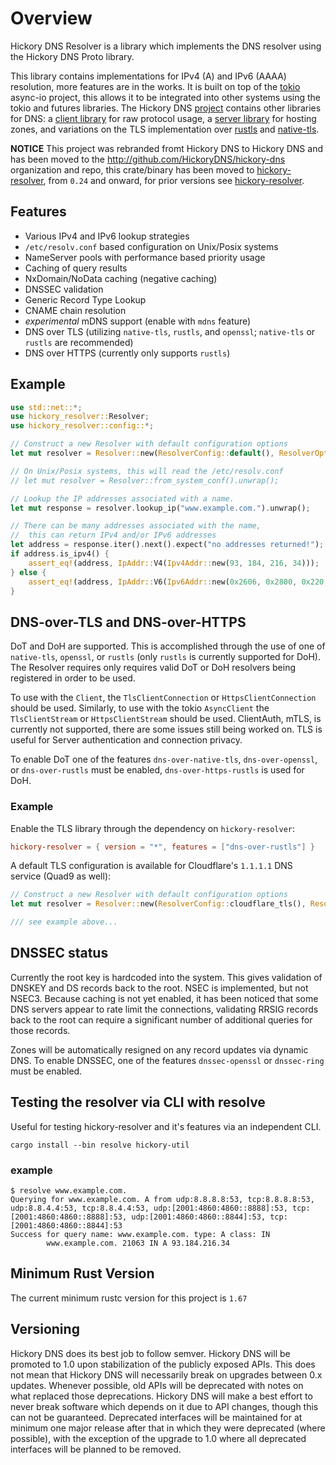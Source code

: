 # Overview

Hickory DNS Resolver is a library which implements the DNS resolver using the Hickory DNS Proto library.

This library contains implementations for IPv4 (A) and IPv6 (AAAA) resolution, more features are in the works. It is built on top of the [tokio](https://tokio.rs) async-io project, this allows it to be integrated into other systems using the tokio and futures libraries. The Hickory DNS [project](https://github.com/bluejekyll/hickory-dns) contains other libraries for DNS: a [client library](https://crates.io/crates/hickory-client) for raw protocol usage, a [server library](https://crates.io/crates/hickory-server) for hosting zones, and variations on the TLS implementation over [rustls](https://crates.io/crates/hickory-dns-rustls) and [native-tls](https://crates.io/crates/hickory-dns-native-tls).

**NOTICE** This project was rebranded fromt Hickory DNS to Hickory DNS and has been moved to the http://github.com/HickoryDNS/hickory-dns organization and repo, this crate/binary has been moved to [hickory-resolver](https://crates.io/crates/hickory-resolver), from `0.24` and onward, for prior versions see [hickory-resolver](https://crates.io/crates/hickory-resolver).

## Features

- Various IPv4 and IPv6 lookup strategies
- `/etc/resolv.conf` based configuration on Unix/Posix systems
- NameServer pools with performance based priority usage
- Caching of query results
- NxDomain/NoData caching (negative caching)
- DNSSEC validation
- Generic Record Type Lookup
- CNAME chain resolution
- _experimental_ mDNS support (enable with `mdns` feature)
- DNS over TLS (utilizing `native-tls`, `rustls`, and `openssl`; `native-tls` or `rustls` are recommended)
- DNS over HTTPS (currently only supports `rustls`)

## Example

```rust
use std::net::*;
use hickory_resolver::Resolver;
use hickory_resolver::config::*;

// Construct a new Resolver with default configuration options
let mut resolver = Resolver::new(ResolverConfig::default(), ResolverOpts::default()).unwrap();

// On Unix/Posix systems, this will read the /etc/resolv.conf
// let mut resolver = Resolver::from_system_conf().unwrap();

// Lookup the IP addresses associated with a name.
let mut response = resolver.lookup_ip("www.example.com.").unwrap();

// There can be many addresses associated with the name,
//  this can return IPv4 and/or IPv6 addresses
let address = response.iter().next().expect("no addresses returned!");
if address.is_ipv4() {
    assert_eq!(address, IpAddr::V4(Ipv4Addr::new(93, 184, 216, 34)));
} else {
    assert_eq!(address, IpAddr::V6(Ipv6Addr::new(0x2606, 0x2800, 0x220, 0x1, 0x248, 0x1893, 0x25c8, 0x1946)));
}
```

## DNS-over-TLS and DNS-over-HTTPS

DoT and DoH are supported. This is accomplished through the use of one of `native-tls`, `openssl`, or `rustls` (only `rustls` is currently supported for DoH). The Resolver requires only requires valid DoT or DoH resolvers being registered in order to be used.

To use with the `Client`, the `TlsClientConnection` or `HttpsClientConnection` should be used. Similarly, to use with the tokio `AsyncClient` the `TlsClientStream` or `HttpsClientStream` should be used. ClientAuth, mTLS, is currently not supported, there are some issues still being worked on. TLS is useful for Server authentication and connection privacy.

To enable DoT one of the features `dns-over-native-tls`, `dns-over-openssl`, or `dns-over-rustls` must be enabled, `dns-over-https-rustls` is used for DoH.

### Example

Enable the TLS library through the dependency on `hickory-resolver`:

```toml
hickory-resolver = { version = "*", features = ["dns-over-rustls"] }
```

A default TLS configuration is available for Cloudflare's `1.1.1.1` DNS service (Quad9 as well):

```rust
// Construct a new Resolver with default configuration options
let mut resolver = Resolver::new(ResolverConfig::cloudflare_tls(), ResolverOpts::default()).unwrap();

/// see example above...
```

## DNSSEC status

Currently the root key is hardcoded into the system. This gives validation of
DNSKEY and DS records back to the root. NSEC is implemented, but not NSEC3.
Because caching is not yet enabled, it has been noticed that some DNS servers
appear to rate limit the connections, validating RRSIG records back to the root
can require a significant number of additional queries for those records.

Zones will be automatically resigned on any record updates via dynamic DNS. To enable DNSSEC, one of the features `dnssec-openssl` or `dnssec-ring` must be enabled.

## Testing the resolver via CLI with resolve

Useful for testing hickory-resolver and it's features via an independent CLI.

```shell
cargo install --bin resolve hickory-util
```

### example

```shell
$ resolve www.example.com.
Querying for www.example.com. A from udp:8.8.8.8:53, tcp:8.8.8.8:53, udp:8.8.4.4:53, tcp:8.8.4.4:53, udp:[2001:4860:4860::8888]:53, tcp:[2001:4860:4860::8888]:53, udp:[2001:4860:4860::8844]:53, tcp:[2001:4860:4860::8844]:53
Success for query name: www.example.com. type: A class: IN
        www.example.com. 21063 IN A 93.184.216.34
```

## Minimum Rust Version

The current minimum rustc version for this project is `1.67`

## Versioning

Hickory DNS does its best job to follow semver. Hickory DNS will be promoted to 1.0 upon stabilization of the publicly exposed APIs. This does not mean that Hickory DNS will necessarily break on upgrades between 0.x updates. Whenever possible, old APIs will be deprecated with notes on what replaced those deprecations. Hickory DNS will make a best effort to never break software which depends on it due to API changes, though this can not be guaranteed. Deprecated interfaces will be maintained for at minimum one major release after that in which they were deprecated (where possible), with the exception of the upgrade to 1.0 where all deprecated interfaces will be planned to be removed.
